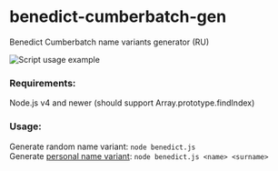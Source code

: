 # benedict-cumberbatch-gen
Benedict Cumberbatch name variants generator (RU)

![Script usage example](https://imgur.com/ryEC9R2.png)

### Requirements:
Node.js v4 and newer (should support Array.prototype.findIndex)

### Usage:
Generate random name variant: `node benedict.js`   
Generate [personal name variant](https://i.imgur.com/jTlLd5c.png): `node benedict.js <name> <surname>`
